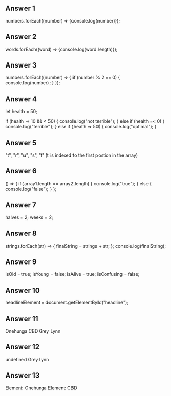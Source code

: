 ## Answer 1
numbers.forEach((number) => {console.log(number)});

## Answer 2
words.forEach((word) => {console.log(word.length)});

## Answer 3
numbers.forEach((number) => {
    if (number % 2 == 0) {
        console.log(number);
    }
});

## Answer 4
let health = 50;

if (health => 10 && < 50) {
    console.log("not terrible");
} else if (health =< 0) {
    console.log("terrible");
} else if (health => 50) {
    console.log("optimal");
}

## Answer 5 
"t", "r", "u", "s", "t" (t is indexed to the first postion in the array)

## Answer 6
() => {
    if (array1.length == array2.length) {
        console.log("true");
    }  else {
        console.log("false");
    }
};

## Answer 7
halves = 2;
weeks = 2;

## Answer 8
strings.forEach(str) => {
    finalString = strings + str;
};
console.log(finalString);

## Answer 9 
isOld = true;
isYoung = false;
isAlive = true;
isConfusing = false;

## Answer 10
headlineElement = document.getElementById("headline");

## Answer 11
Onehunga CBD Grey Lynn

## Answer 12
undefined
Grey Lynn

## Answer 13
Element: Onehunga
Element: CBD